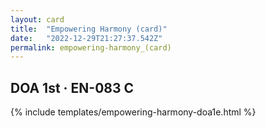 ```yaml
---
layout: card
title:  "Empowering Harmony (card)"
date:   "2022-12-29T21:27:37.542Z"
permalink: empowering-harmony_(card)
---
```


## DOA 1st &middot; EN-083 C

{% include templates/empowering-harmony-doa1e.html %}
